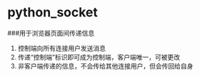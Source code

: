 # python_socket

###用于浏览器页面间传递信息
1. 控制端向所有连接用户发送消息
2. 传递“控制端”标识即可成为控制端，客户端唯一，可被更改
3. 非客户端传递的信息，不会传给其他连接用户，但会传回给自身